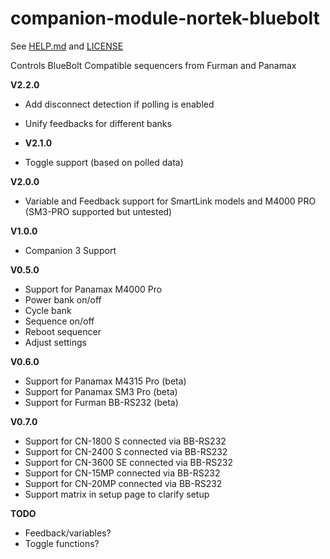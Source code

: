 # companion-module-nortek-bluebolt

See [HELP.md](./HELP.md) and [LICENSE](./LICENSE)

Controls BlueBolt Compatible sequencers from Furman and Panamax

**V2.2.0**

- Add disconnect detection if polling is enabled
- Unify feedbacks for different banks

- **V2.1.0**

- Toggle support (based on polled data)

**V2.0.0**

- Variable and Feedback support for SmartLink models and M4000 PRO (SM3-PRO supported but untested)

**V1.0.0**

- Companion 3 Support

**V0.5.0**

- Support for Panamax M4000 Pro
- Power bank on/off
- Cycle bank
- Sequence on/off
- Reboot sequencer
- Adjust settings

**V0.6.0**

- Support for Panamax M4315 Pro (beta)
- Support for Panamax SM3 Pro (beta)
- Support for Furman BB-RS232 (beta)

**V0.7.0**

- Support for CN-1800 S connected via BB-RS232
- Support for CN-2400 S connected via BB-RS232
- Support for CN-3600 SE connected via BB-RS232
- Support for CN-15MP connected via BB-RS232
- Support for CN-20MP connected via BB-RS232
- Support matrix in setup page to clarify setup

**TODO**

- Feedback/variables?
- Toggle functions?
